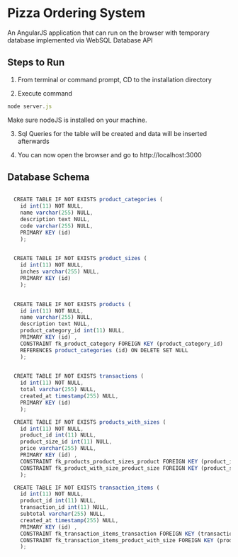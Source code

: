 # Pizza Ordering System
An AngularJS application that can run on the browser with temporary database implemented via WebSQL Database API

## Steps to Run

1. From terminal or command prompt, CD to the installation directory

2. Execute command
```javascript
node server.js
```

Make sure nodeJS is installed on your machine.

3. Sql Queries for the table will be created and data will be inserted afterwards

4. You can now open the browser and go to http://localhost:3000

## Database Schema

```javascript

  CREATE TABLE IF NOT EXISTS product_categories (
    id int(11) NOT NULL,
    name varchar(255) NULL,
    description text NULL,
    code varchar(255) NULL,
    PRIMARY KEY (id) 
    );

    
  CREATE TABLE IF NOT EXISTS product_sizes (
    id int(11) NOT NULL,
    inches varchar(255) NULL,
    PRIMARY KEY (id) 
    );

    
  CREATE TABLE IF NOT EXISTS products (
    id int(11) NOT NULL,
    name varchar(255) NULL,
    description text NULL,
    product_category_id int(11) NULL,
    PRIMARY KEY (id) ,
    CONSTRAINT fk_product_category FOREIGN KEY (product_category_id) 
    REFERENCES product_categories (id) ON DELETE SET NULL
    );

    
  CREATE TABLE IF NOT EXISTS transactions (
    id int(11) NOT NULL,
    total varchar(255) NULL,
    created_at timestamp(255) NULL,
    PRIMARY KEY (id) 
    );

  CREATE TABLE IF NOT EXISTS products_with_sizes (
    id int(11) NOT NULL,
    product_id int(11) NULL,
    product_size_id int(11) NULL,
    price varchar(255) NULL,
    PRIMARY KEY (id) ,
    CONSTRAINT fk_products_product_sizes_product FOREIGN KEY (product_id) REFERENCES products (id) ON DELETE CASCADE,
    CONSTRAINT fk_product_with_size_product_size FOREIGN KEY (product_size_id) REFERENCES product_sizes (id) ON DELETE CASCADE
    );

  CREATE TABLE IF NOT EXISTS transaction_items (
    id int(11) NOT NULL,
    product_id int(11) NULL,
    transaction_id int(11) NULL,
    subtotal varchar(255) NULL,
    created_at timestamp(255) NULL,
    PRIMARY KEY (id) ,
    CONSTRAINT fk_transaction_items_transaction FOREIGN KEY (transaction_id) REFERENCES transactions (id) ON DELETE SET NULL,
    CONSTRAINT fk_transaction_items_product_with_size FOREIGN KEY (product_id) REFERENCES products_with_sizes (id) ON DELETE SET NULL
    );
```